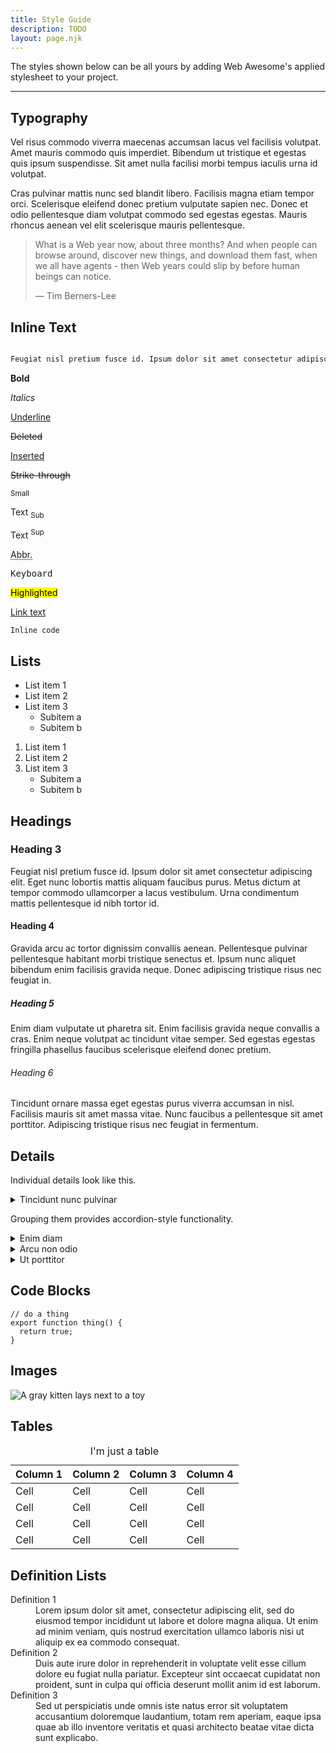 ```yaml
---
title: Style Guide
description: TODO
layout: page.njk
---
```


The styles shown below can be all yours by adding Web Awesome's applied stylesheet to your project.

---

## Typography

Vel risus commodo viverra maecenas accumsan lacus vel facilisis volutpat. Amet mauris commodo quis imperdiet. Bibendum ut tristique et egestas quis ipsum suspendisse. Sit amet nulla facilisi morbi tempus iaculis urna id volutpat.

Cras pulvinar mattis nunc sed blandit libero. Facilisis magna etiam tempor orci. Scelerisque eleifend donec pretium vulputate sapien nec. Donec et odio pellentesque diam volutpat commodo sed egestas egestas. Mauris rhoncus aenean vel elit scelerisque mauris pellentesque.

> What is a Web year now, about three months? And when people can browse around, discover new things, and download them fast, when we all have agents - then Web years could slip by before human beings can notice.
>
> — Tim Berners-Lee

## Inline Text

```html

Feugiat nisl pretium fusce id. Ipsum dolor sit amet consectetur adipiscing elit. Eget nunc lobortis mattis aliquam faucibus purus. Metus dictum at tempor commodo ullamcorper a lacus vestibulum. Urna condimentum mattis pellentesque id nibh tortor id.
```

<div class="docs-grid">
  <p><strong>Bold</strong></p>
  <p><em>Italics</em></p>
  <p><u>Underline</u></p>
  <p><del>Deleted</del></p>
  <p><ins>Inserted</ins></p>
  <p><s>Strike-through</s></p>
  <p><small>Small</small></p>
  <p><span>Text <sub>Sub</sub></span></p>
  <p><span>Text <sup>Sup</sup></span></p>
  <p><abbr title="Abbreviation">Abbr.</abbr></p>
  <p><kbd>Keyboard</kbd></p>
  <p><mark>Highlighted</mark></p>
  <p><a href="#">Link text</a></p>
  <p><code>Inline code</code></p>
</div>

## Lists

- List item 1
- List item 2
- List item 3
  - Subitem a
  - Subitem b

1. List item 1
2. List item 2
3. List item 3
   - Subitem a
   - Subitem b

## Headings

### Heading 3

Feugiat nisl pretium fusce id. Ipsum dolor sit amet consectetur adipiscing elit. Eget nunc lobortis mattis aliquam faucibus purus. Metus dictum at tempor commodo ullamcorper a lacus vestibulum. Urna condimentum mattis pellentesque id nibh tortor id.

#### Heading 4

Gravida arcu ac tortor dignissim convallis aenean. Pellentesque pulvinar pellentesque habitant morbi tristique senectus et. Ipsum nunc aliquet bibendum enim facilisis gravida neque. Donec adipiscing tristique risus nec feugiat in.

##### Heading 5

Enim diam vulputate ut pharetra sit. Enim facilisis gravida neque convallis a cras. Enim neque volutpat ac tincidunt vitae semper. Sed egestas egestas fringilla phasellus faucibus scelerisque eleifend donec pretium.

###### Heading 6

Tincidunt ornare massa eget egestas purus viverra accumsan in nisl. Facilisis mauris sit amet massa vitae. Nunc faucibus a pellentesque sit amet porttitor. Adipiscing tristique risus nec feugiat in fermentum.

## Details

Individual details look like this.

<details>
  <summary>Tincidunt nunc pulvinar</summary>
  <p>Ut lectus arcu bibendum at varius. Convallis a cras semper auctor neque vitae. Odio pellentesque diam volutpat commodo sed egestas. Amet dictum sit amet justo donec enim diam vulputate ut.</p>
</details>

Grouping them provides accordion-style functionality.

<details>
  <summary>Enim diam</summary>
  <p>Nunc faucibus a pellentesque sit amet porttitor. Adipiscing tristique risus nec feugiat in fermentum. Leo duis ut diam quam nulla porttitor massa id. Mauris nunc congue nisi vitae.</p>
</details>

<details>
  <summary>Arcu non odio</summary>
  <p>Sed libero enim sed faucibus turpis in eu mi bibendum. Nunc mi ipsum faucibus vitae aliquet nec. Ultricies tristique nulla aliquet enim tortor. Tellus at urna condimentum mattis pellentesque.</p>
</details>

<details>
  <summary>Ut porttitor</summary>
  <p>Eu facilisis sed odio morbi quis commodo odio aenean sed. Sit amet purus gravida quis blandit turpis cursus. Eu consequat ac felis donec et odio pellentesque diam volutpat.</p>
</details>

## Code Blocks

```
// do a thing
export function thing() {
  return true;
}
```

## Images

![A gray kitten lays next to a toy](https://images.unsplash.com/photo-1620196244888-d31ff5bbf163?q=80&w=1000&auto=format&fit=crop&ixlib=rb-4.0.3&ixid=M3wxMjA3fDB8MHxwaG90by1wYWdlfHx8fGVufDB8fHx8fA%3D%3D)

## Tables

<table>
  <caption>I'm just a table</caption>
  <thead>
    <tr>
      <th>Column 1</th>
      <th>Column 2</th>
      <th>Column 3</th>
      <th>Column 4</th>
    </tr>
  </thead>
  <tbody>
    <tr>
      <td>Cell</td>
      <td>Cell</td>
      <td>Cell</td>
      <td>Cell</td>
    </tr>
    <tr>
      <td>Cell</td>
      <td>Cell</td>
      <td>Cell</td>
      <td>Cell</td>
    </tr>
    <tr>
      <td>Cell</td>
      <td>Cell</td>
      <td>Cell</td>
      <td>Cell</td>
    </tr>
    <tr>
      <td>Cell</td>
      <td>Cell</td>
      <td>Cell</td>
      <td>Cell</td>
    </tr>
  </tbody>
</table>

## Definition Lists

<dl>
  <dt>Definition 1</dt>
  <dd>Lorem ipsum dolor sit amet, consectetur adipiscing elit, sed do eiusmod tempor incididunt ut labore et dolore magna aliqua. Ut enim ad minim veniam, quis nostrud exercitation ullamco laboris nisi ut aliquip ex ea commodo consequat.</dd>
  <dt>Definition 2</dt>
  <dd>Duis aute irure dolor in reprehenderit in voluptate velit esse cillum dolore eu fugiat nulla pariatur. Excepteur sint occaecat cupidatat non proident, sunt in culpa qui officia deserunt mollit anim id est laborum.</dd>
  <dt>Definition 3</dt>
  <dd>Sed ut perspiciatis unde omnis iste natus error sit voluptatem accusantium doloremque laudantium, totam rem aperiam, eaque ipsa quae ab illo inventore veritatis et quasi architecto beatae vitae dicta sunt explicabo.</dd>
</dl>
